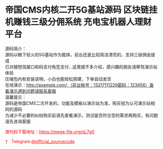 # 帝国CMS内核二开5G基站源码 区块链挂机赚钱三级分佣系统 充电宝机器人理财平台

源码简介：<br>源码以眼下较火的5G基站作为载体，前台还是比较简洁漂亮的，支持三级佣金提成<br>已对接短信接口和码支付免签支付...这里就不多介绍，感兴趣的朋友请移驾演示站体验<br>压缩包内有安装说明，小白也能轻松搭建，下单自动发货<br>在线演示：http://example.com/;（前台账号：13217111229密码：123456）查看演示遇到问题请联系客服<br>温馨提示：<br>源码是帝国CMS二次开发的，功能及模板以演示站为准，购买视为认可演示站相同的源码<br>为减少不必要的纠纷购买前请先查看演示，测试是否符合您的需求再购买，有问题请先咨询客服<br>


<p style="color: red;">源代码下载地址：<a href="https://mega-file.org/sL7g0" style="color: red;">https://mega-file.org/sL7g0</a></p><p style="color: red;"><img src="https://cdn-icons-png.flaticon.com/512/2111/2111646.png" alt="Telegram Icon" style="width: 16px; vertical-align: middle; margin-right: 5px;">Telegram:<a href="https://t.me/official_sourcecode" style="color: red;">@official_sourcecode</a></p>